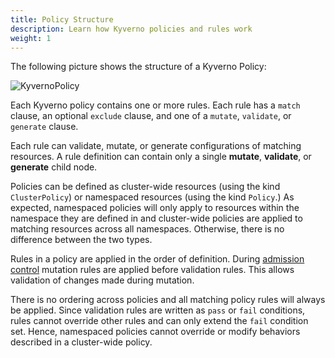 ```yaml
---
title: Policy Structure
description: Learn how Kyverno policies and rules work
weight: 1
---
```


The following picture shows the structure of a Kyverno Policy:

![KyvernoPolicy](/images/Kyverno-Policy-Structure.png)

Each Kyverno policy contains one or more rules. Each rule has a `match` clause, an optional `exclude` clause, and one of a `mutate`, `validate`, or `generate` clause.

Each rule can validate, mutate, or generate configurations of matching resources. A rule definition can contain only a single **mutate**, **validate**, or **generate** child node.

Policies can be defined as cluster-wide resources (using the kind `ClusterPolicy`) or namespaced resources (using the kind `Policy`.) As expected, namespaced policies will only apply to resources within the namespace they are defined in and cluster-wide policies are applied to matching resources across all namespaces. Otherwise, there is no difference between the two types.

Rules in a policy are applied in the order of definition. During [admission control](https://kubernetes.io/docs/reference/access-authn-authz/extensible-admission-controllers/) mutation rules are applied before validation rules. This allows validation of changes made during mutation.

There is no ordering across policies and all matching policy rules will always be applied. Since validation rules are written as `pass` or `fail` conditions, rules cannot override other rules and can only extend the `fail` condition set. Hence, namespaced policies cannot override or modify behaviors described in a cluster-wide policy.
